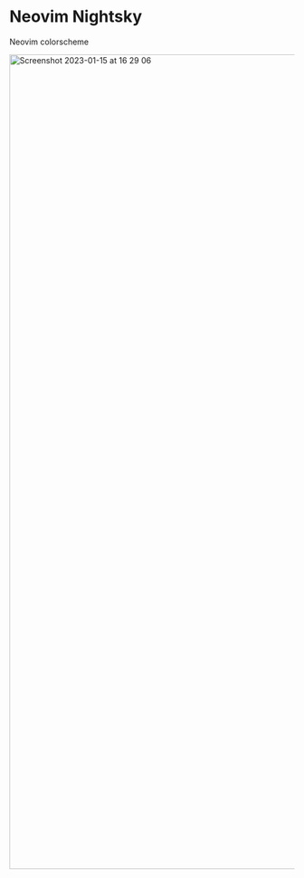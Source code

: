 # Neovim Nightsky
Neovim colorscheme

<img width="1440" alt="Screenshot 2023-01-15 at 16 29 06" src="https://user-images.githubusercontent.com/42460975/212533297-475a0e3c-a8e9-4f32-85e2-21eabf982fc7.png">
